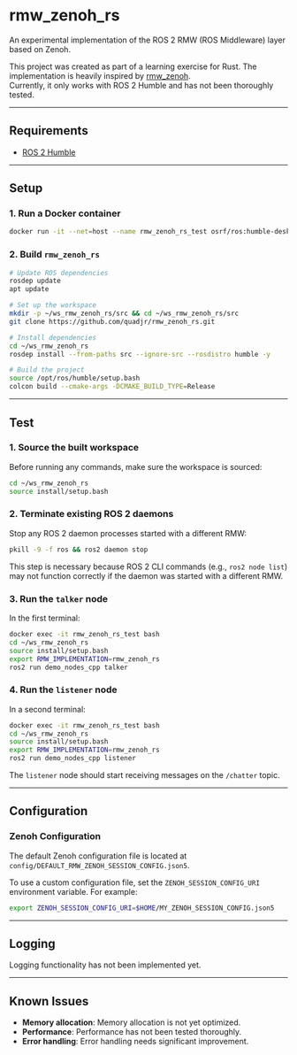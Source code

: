 # rmw_zenoh_rs

An experimental implementation of the ROS 2 RMW (ROS Middleware) layer based on Zenoh.

This project was created as part of a learning exercise for Rust. The implementation is heavily inspired by [rmw_zenoh](https://github.com/ros2/rmw_zenoh).  
Currently, it only works with ROS 2 Humble and has not been thoroughly tested.

---

## Requirements

- [ROS 2 Humble](https://docs.ros.org/en/humble/index.html)

---

## Setup

### 1. Run a Docker container
```bash
docker run -it --net=host --name rmw_zenoh_rs_test osrf/ros:humble-desktop bash
```

### 2. Build `rmw_zenoh_rs`
```bash
# Update ROS dependencies
rosdep update
apt update

# Set up the workspace
mkdir -p ~/ws_rmw_zenoh_rs/src && cd ~/ws_rmw_zenoh_rs/src
git clone https://github.com/quadjr/rmw_zenoh_rs.git

# Install dependencies
cd ~/ws_rmw_zenoh_rs
rosdep install --from-paths src --ignore-src --rosdistro humble -y

# Build the project
source /opt/ros/humble/setup.bash
colcon build --cmake-args -DCMAKE_BUILD_TYPE=Release
```

---

## Test

### 1. Source the built workspace
Before running any commands, make sure the workspace is sourced:
```bash
cd ~/ws_rmw_zenoh_rs
source install/setup.bash
```

### 2. Terminate existing ROS 2 daemons
Stop any ROS 2 daemon processes started with a different RMW:
```bash
pkill -9 -f ros && ros2 daemon stop
```

This step is necessary because ROS 2 CLI commands (e.g., `ros2 node list`) may not function correctly if the daemon was started with a different RMW.

### 3. Run the `talker` node
In the first terminal:
```bash
docker exec -it rmw_zenoh_rs_test bash
cd ~/ws_rmw_zenoh_rs
source install/setup.bash
export RMW_IMPLEMENTATION=rmw_zenoh_rs
ros2 run demo_nodes_cpp talker
```

### 4. Run the `listener` node
In a second terminal:
```bash
docker exec -it rmw_zenoh_rs_test bash
cd ~/ws_rmw_zenoh_rs
source install/setup.bash
export RMW_IMPLEMENTATION=rmw_zenoh_rs
ros2 run demo_nodes_cpp listener
```

The `listener` node should start receiving messages on the `/chatter` topic.

---

## Configuration

### Zenoh Configuration
The default Zenoh configuration file is located at `config/DEFAULT_RMW_ZENOH_SESSION_CONFIG.json5`.

To use a custom configuration file, set the `ZENOH_SESSION_CONFIG_URI` environment variable. For example:
```bash
export ZENOH_SESSION_CONFIG_URI=$HOME/MY_ZENOH_SESSION_CONFIG.json5
```

---

## Logging

Logging functionality has not been implemented yet.

---

## Known Issues

- **Memory allocation**: Memory allocation is not yet optimized.
- **Performance**: Performance has not been tested thoroughly.
- **Error handling**: Error handling needs significant improvement.
